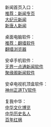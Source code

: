 <table>
  <tr>
      新闻首页入口：<br/>
      <a href="https://chengyuan98.github.io/news/">推荐：新闻专页</a><br/>
      <a href="https://github.com/gwy252/djy/blob/master/gb/nf1351518.md#1">大纪元新闻</a><br/>
      <a href="https://github.com/gwy252/ntdtv/blob/master/gb/prog204.md#1">新唐人新闻</a><br/><br/>    
      桌面电脑软件：<br/> 
      <a href="https://github.com/chengyuan98/software/blob/master/README.md">推荐：翻墙软件</a><br/>
      <a href="https://github.com/chengyuan98/browser/blob/master/README.md">翻墙浏览器</a><br/><br/>
      安卓手机软件：<br/>
      <a href="https://github.com/chengyuan98/up/raw/master/um4.8.apk">无界一点通新闻软件</a><br/>
      <a href="https://gitlab.com/juyuange/2/-/raw/master/jyg.apk">聚缘阁新闻软件</a><br/><br/>
      安卓电视机顶盒软件：<br/>
      <a href="https://raw.githubusercontent.com/SzzdOgate/update/master/extras/SzzdOgateTV.apk">神州正道TV软件</a><br/><br/>
      复我中华：<br/>    
      <a href="https://github.com/gwy252/djy/blob/master/gb/ncid1982.md#1">中华文化博览</a><br/>
      <a href="https://github.com/gwy252/djy/blob/master/gb/ncid238.md#1">中华历史名人</a><br/>
      <a href="https://github.com/gwy252/ntdtv/blob/master/gb/prog1704_1.md#1">百年红祸</a><br/><br/>
  </tr>
</table>  
